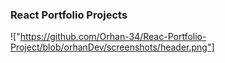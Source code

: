 ### React Portfolio Projects
!["https://github.com/Orhan-34/Reac-Portfolio-Project/blob/orhanDev/screenshots/header.png"]
